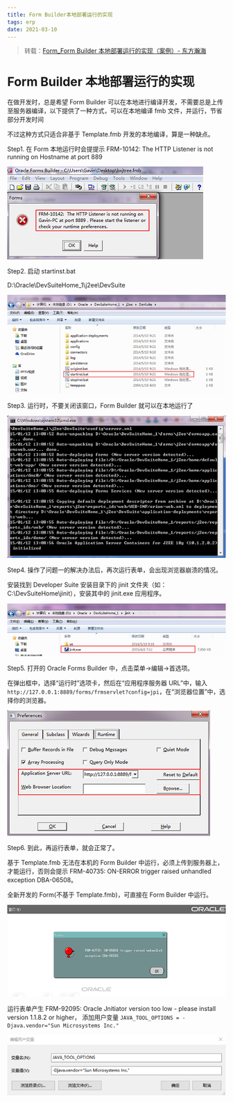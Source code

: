 ```yaml
---
title: Form Builder本地部署运行的实现
tags: erp
date: 2021-03-10
---
```


> 转载：[Form_Form Builder 本地部署运行的实现（案例）- 东方瀚海 ](https://www.cnblogs.com/eastsea/p/4219828.html)

# Form Builder 本地部署运行的实现

在做开发时，总是希望 Form Builder 可以在本地进行编译开发，不需要总是上传至服务器编译，以下提供了一种方式，可以在本地编译 fmb 文件，并运行，节省部分开发时间

不过这种方式只适合非基于 Template.fmb 开发的本地编译，算是一种缺点。

Step1. 在 Form 本地运行时会提提示 FRM-10142: The HTTP Listener is not running on Hostname at port 889

![](oracle-form-builder/frm10142.png)

Step2. 启动 startinst.bat

D:\Oracle\DevSuiteHome_1\j2ee\DevSuite

![](oracle-form-builder/startinst.png)

Step3. 运行时，不要关闭该窗口，Form Builder 就可以在本地运行了

![](oracle-form-builder/startinst2.png)

Step4. 操作了问题一的解决办法后，再次运行表单，会出现浏览器崩溃的情况。

安装找到 Developer Suite 安装目录下的 jinit 文件夹（如：C:\DevSuiteHome\jinit），安装其中的 jinit.exe 应用程序。

![](oracle-form-builder/jinit.png)

Step5. 打开的 Oracle Forms Builder 中，点击菜单->编辑->首选项。

在弹出框中，选择“运行时”选项卡，然后在“应用程序服务器 URL”中，输入`http://127.0.0.1:8889/forms/frmservlet?config=jpi`，在“浏览器位置”中，选择你的浏览器。

![](oracle-form-builder/runtime.png)

Step6. 到此，再运行表单，就会正常了。

基于 Template.fmb 无法在本机的 Form Builder 中运行，必须上传到服务器上，才能运行，否则会提示 FRM-40735: ON-ERROR trigger raised unhandled exception DBA-06508。

全新开发的 Form(不基于 Template.fmb)，可直接在 Form Builder 中运行。

![](oracle-form-builder/template.png)

运行表单产生 FRM-92095: Oracle Jnitiator version too low - please install version 1.1.8.2 or higher， 添加用户变量 `JAVA_TOOL_OPTIONS = -Djava.vendor="Sun Microsystems Inc."`

![](oracle-form-builder/1615385453872.png)
